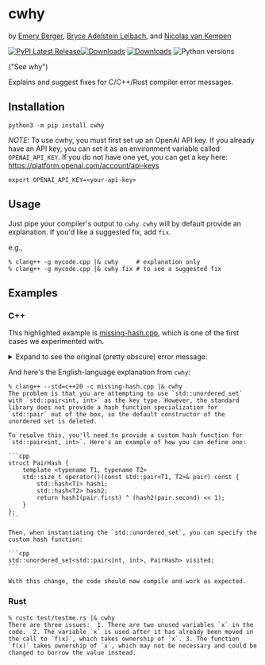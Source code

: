 # cwhy

by [Emery Berger](https://emeryberger.com), [Bryce Adelstein Lelbach](https://twitter.com/blelbach?lang=en), and [Nicolas van Kempen](https://nvankempen.com/)

[![PyPI Latest Release](https://img.shields.io/pypi/v/cwhy.svg)](https://pypi.org/project/cwhy/)[![Downloads](https://pepy.tech/badge/cwhy)](https://pepy.tech/project/cwhy) [![Downloads](https://pepy.tech/badge/cwhy/month)](https://pepy.tech/project/cwhy) ![Python versions](https://img.shields.io/pypi/pyversions/cwhy.svg?style=flat-square)

("See why")

Explains and suggest fixes for C/C++/Rust compiler error messages.

## Installation

```
python3 -m pip install cwhy
```

*NOTE*: To use cwhy, you must first set up an OpenAI API key. If you
already have an API key, you can set it as an environment variable
called `OPENAI_API_KEY`. If you do not have one yet,
you can get a key here: https://platform.openai.com/account/api-keys

```
export OPENAI_API_KEY=<your-api-key>
```

## Usage

Just pipe your compiler's output to `cwhy`. `cwhy` will by default provide an explanation. If you'd like a suggested fix, add `fix`.

e.g.,

```
% clang++ -g mycode.cpp |& cwhy     # explanation only
% clang++ -g mycode.cpp |& cwhy fix # to see a suggested fix
```

## Examples

### C++

This highlighted example is [missing-hash.cpp](test/c++/missing-hash.cpp), which is one of the first cases we experimented with.

<details>
<summary>
Expand to see the original (pretty obscure) error message:
</summary>

```
% clang++ --std=c++20 -c missing-hash.cpp
missing-hash.cpp:13:45: error: call to implicitly-deleted default constructor of 'std::unordered_set<std::pair<int, int>>'
    std::unordered_set<std::pair<int, int>> visited;
                                            ^
/usr/lib/gcc/x86_64-linux-gnu/10/../../../../include/c++/10/bits/unordered_set.h:135:7: note: explicitly defaulted function was implicitly deleted here
      unordered_set() = default;
      ^
/usr/lib/gcc/x86_64-linux-gnu/10/../../../../include/c++/10/bits/unordered_set.h:100:18: note: default constructor of 'unordered_set<std::pair<int, int>>' is implicitly deleted because field '_M_h' has a deleted default constructor
      _Hashtable _M_h;
                 ^
/usr/lib/gcc/x86_64-linux-gnu/10/../../../../include/c++/10/bits/hashtable.h:451:7: note: explicitly defaulted function was implicitly deleted here
      _Hashtable() = default;
      ^
/usr/lib/gcc/x86_64-linux-gnu/10/../../../../include/c++/10/bits/hashtable.h:174:7: note: default constructor of '_Hashtable<std::pair<int, int>, std::pair<int, int>, std::allocator<std::pair<int, int>>, std::__detail::_Identity, std::equal_to<std::pair<int, int>>, std::hash<std::pair<int, int>>, std::__detail::_Mod_range_hashing, std::__detail::_Default_ranged_hash, std::__detail::_Prime_rehash_policy, std::__detail::_Hashtable_traits<true, true, true>>' is implicitly deleted because base class '__detail::_Hashtable_base<pair<int, int>, pair<int, int>, _Identity, equal_to<pair<int, int>>, hash<pair<int, int>>, _Mod_range_hashing, _Default_ranged_hash, _Hashtable_traits<true, true, true>>' has a deleted default constructor
    : public __detail::_Hashtable_base<_Key, _Value, _ExtractKey, _Equal,
      ^
/usr/lib/gcc/x86_64-linux-gnu/10/../../../../include/c++/10/bits/hashtable_policy.h:1791:5: note: explicitly defaulted function was implicitly deleted here
    _Hashtable_base() = default;
    ^
/usr/lib/gcc/x86_64-linux-gnu/10/../../../../include/c++/10/bits/hashtable_policy.h:1726:5: note: default constructor of '_Hashtable_base<std::pair<int, int>, std::pair<int, int>, std::__detail::_Identity, std::equal_to<std::pair<int, int>>, std::hash<std::pair<int, int>>, std::__detail::_Mod_range_hashing, std::__detail::_Default_ranged_hash, std::__detail::_Hashtable_traits<true, true, true>>' is implicitly deleted because base class '_Hash_code_base<pair<int, int>, pair<int, int>, _Identity, hash<pair<int, int>>, _Mod_range_hashing, _Default_ranged_hash, _Hashtable_traits<true, true, true>::__hash_cached::value>' has a deleted default constructor
  : public _Hash_code_base<_Key, _Value, _ExtractKey, _H1, _H2, _Hash,
    ^
/usr/lib/gcc/x86_64-linux-gnu/10/../../../../include/c++/10/bits/hashtable_policy.h:1368:7: note: explicitly defaulted function was implicitly deleted here
      _Hash_code_base() = default;
      ^
/usr/lib/gcc/x86_64-linux-gnu/10/../../../../include/c++/10/bits/hashtable_policy.h:1344:7: note: default constructor of '_Hash_code_base<std::pair<int, int>, std::pair<int, int>, std::__detail::_Identity, std::hash<std::pair<int, int>>, std::__detail::_Mod_range_hashing, std::__detail::_Default_ranged_hash, true>' is implicitly deleted because base class '_Hashtable_ebo_helper<1, hash<pair<int, int>>>' has a deleted default constructor
      private _Hashtable_ebo_helper<1, _H1>,
      ^
/usr/lib/gcc/x86_64-linux-gnu/10/../../../../include/c++/10/bits/hashtable_policy.h:1112:7: note: explicitly defaulted function was implicitly deleted here
      _Hashtable_ebo_helper() = default;
      ^
/usr/lib/gcc/x86_64-linux-gnu/10/../../../../include/c++/10/bits/hashtable_policy.h:1110:7: note: default constructor of '_Hashtable_ebo_helper<1, std::hash<std::pair<int, int>>, true>' is implicitly deleted because base class 'std::hash<std::pair<int, int>>' has a deleted default constructor
    : private _Tp
      ^
/usr/lib/gcc/x86_64-linux-gnu/10/../../../../include/c++/10/bits/functional_hash.h:101:19: note: default constructor of 'hash<std::pair<int, int>>' is implicitly deleted because base class '__hash_enum<pair<int, int>>' has no default constructor
    struct hash : __hash_enum<_Tp>
                  ^
In file included from missing-hash.cpp:1:
In file included from /usr/lib/gcc/x86_64-linux-gnu/10/../../../../include/c++/10/functional:61:
In file included from /usr/lib/gcc/x86_64-linux-gnu/10/../../../../include/c++/10/unordered_map:46:
In file included from /usr/lib/gcc/x86_64-linux-gnu/10/../../../../include/c++/10/bits/hashtable.h:35:
/usr/lib/gcc/x86_64-linux-gnu/10/../../../../include/c++/10/bits/hashtable_policy.h:1377:2: error: static assertion failed due to requirement 'std::__is_invocable<const std::hash<std::pair<int, int>> &, const std::pair<int, int> &>{}': hash function must be invocable with an argument of key type
        static_assert(__is_invocable<const _H1&, const _Key&>{},
        ^             ~~~~~~~~~~~~~~~~~~~~~~~~~~~~~~~~~~~~~~~~~
/usr/lib/gcc/x86_64-linux-gnu/10/../../../../include/c++/10/bits/hashtable.h:1675:29: note: in instantiation of member function 'std::__detail::_Hash_code_base<std::pair<int, int>, std::pair<int, int>, std::__detail::_Identity, std::hash<std::pair<int, int>>, std::__detail::_Mod_range_hashing, std::__detail::_Default_ranged_hash, true>::_M_hash_code' requested here
        __hash_code __code = this->_M_hash_code(__k);
                                   ^
/usr/lib/gcc/x86_64-linux-gnu/10/../../../../include/c++/10/bits/hashtable.h:788:11: note: in instantiation of function template specialization 'std::_Hashtable<std::pair<int, int>, std::pair<int, int>, std::allocator<std::pair<int, int>>, std::__detail::_Identity, std::equal_to<std::pair<int, int>>, std::hash<std::pair<int, int>>, std::__detail::_Mod_range_hashing, std::__detail::_Default_ranged_hash, std::__detail::_Prime_rehash_policy, std::__detail::_Hashtable_traits<true, true, true>>::_M_emplace<const std::pair<int, int> &>' requested here
        { return _M_emplace(__unique_keys(), std::forward<_Args>(__args)...); }
                 ^
/usr/lib/gcc/x86_64-linux-gnu/10/../../../../include/c++/10/bits/unordered_set.h:377:16: note: in instantiation of function template specialization 'std::_Hashtable<std::pair<int, int>, std::pair<int, int>, std::allocator<std::pair<int, int>>, std::__detail::_Identity, std::equal_to<std::pair<int, int>>, std::hash<std::pair<int, int>>, std::__detail::_Mod_range_hashing, std::__detail::_Default_ranged_hash, std::__detail::_Prime_rehash_policy, std::__detail::_Hashtable_traits<true, true, true>>::emplace<const std::pair<int, int> &>' requested here
        { return _M_h.emplace(std::forward<_Args>(__args)...); }
                      ^
missing-hash.cpp:20:44: note: in instantiation of function template specialization 'std::unordered_set<std::pair<int, int>>::emplace<const std::pair<int, int> &>' requested here
        const auto [_, inserted] = visited.emplace(n->position);
                                           ^
In file included from missing-hash.cpp:1:
In file included from /usr/lib/gcc/x86_64-linux-gnu/10/../../../../include/c++/10/functional:61:
In file included from /usr/lib/gcc/x86_64-linux-gnu/10/../../../../include/c++/10/unordered_map:46:
In file included from /usr/lib/gcc/x86_64-linux-gnu/10/../../../../include/c++/10/bits/hashtable.h:35:
/usr/lib/gcc/x86_64-linux-gnu/10/../../../../include/c++/10/bits/hashtable_policy.h:1379:9: error: type 'const std::hash<std::pair<int, int>>' does not provide a call operator
        return _M_h1()(__k);
               ^~~~~~~
3 errors generated.
```
</details>

And here's the English-language explanation from `cwhy`:

````
% clang++ --std=c++20 -c missing-hash.cpp |& cwhy
The problem is that you are attempting to use `std::unordered_set`
with `std::pair<int, int>` as the key type. However, the standard
library does not provide a hash function specialization for
`std::pair` out of the box, so the default constructor of the
unordered set is deleted.

To resolve this, you'll need to provide a custom hash function for
`std::pair<int, int>`. Here's an example of how you can define one:

```cpp
struct PairHash {
    template <typename T1, typename T2>
    std::size_t operator()(const std::pair<T1, T2>& pair) const {
        std::hash<T1> hash1;
        std::hash<T2> hash2;
        return hash1(pair.first) ^ (hash2(pair.second) << 1);
    }
};
```

Then, when instantiating the `std::unordered_set`, you can specify the
custom hash function:

```cpp
std::unordered_set<std::pair<int, int>, PairHash> visited;
```

With this change, the code should now compile and work as expected.
````


### Rust

```
% rustc test/testme.rs |& cwhy
There are three issues:  1. There are two unused variables `x` in the
code.  2. The variable `x` is used after it has already been moved in
the call to `f(x)`, which takes ownership of `x`. 3. The function
`f(x)` takes ownership of `x`, which may not be necessary and could be
changed to borrow the value instead.
```
